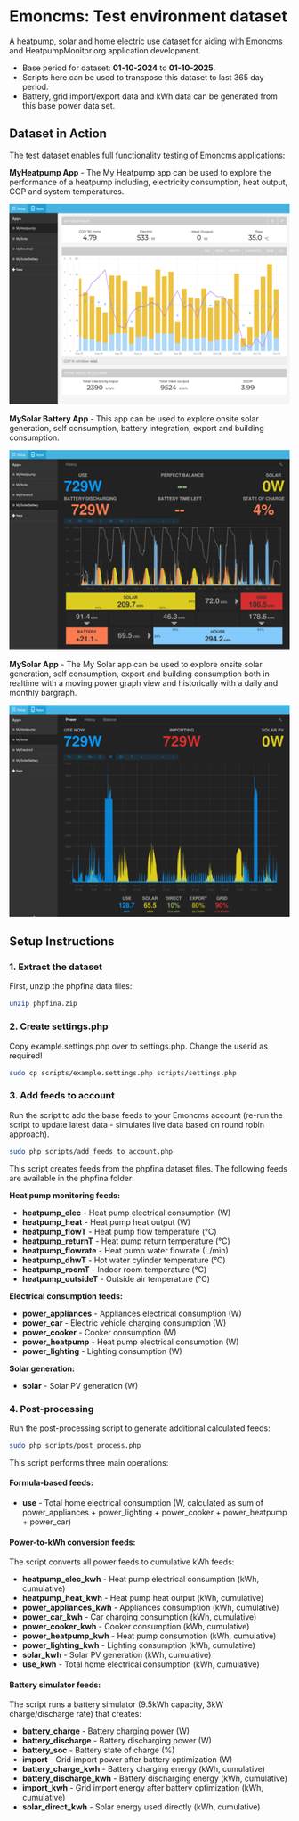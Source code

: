 # Emoncms: Test environment dataset

A heatpump, solar and home electric use dataset for aiding with Emoncms and HeatpumpMonitor.org application development.

- Base period for dataset: **01-10-2024** to **01-10-2025**.
- Scripts here can be used to transpose this dataset to last 365 day period.
- Battery, grid import/export data and kWh data can be generated from this base power data set.

## Dataset in Action

The test dataset enables full functionality testing of Emoncms applications:

**MyHeatpump App** - The My Heatpump app can be used to explore the performance of a heatpump including, electricity consumption, heat output, COP and system temperatures.

![](myheatpump_app.png)

**MySolar Battery App** - This app can be used to explore onsite solar generation, self consumption, battery integration, export and building consumption.

![](mysolar_battery_app.png)

**MySolar App** - The My Solar app can be used to explore onsite solar generation, self consumption, export and building consumption both in realtime with a moving power graph view and historically with a daily and monthly bargraph.

![](mysolar_app.png)

## Setup Instructions

### 1. Extract the dataset
First, unzip the phpfina data files:
```bash
unzip phpfina.zip
```

### 2. Create settings.php 
Copy example.settings.php over to settings.php. Change the userid as required!
```bash
sudo cp scripts/example.settings.php scripts/settings.php
```

### 3. Add feeds to account
Run the script to add the base feeds to your Emoncms account (re-run the script to update latest data - simulates live data based on round robin approach).
```bash
sudo php scripts/add_feeds_to_account.php
```

This script creates feeds from the phpfina dataset files. The following feeds are available in the phpfina folder:

**Heat pump monitoring feeds:**
- **heatpump_elec** - Heat pump electrical consumption (W)
- **heatpump_heat** - Heat pump heat output (W)
- **heatpump_flowT** - Heat pump flow temperature (°C)
- **heatpump_returnT** - Heat pump return temperature (°C)
- **heatpump_flowrate** - Heat pump water flowrate (L/min)
- **heatpump_dhwT** - Hot water cylinder temperature (°C)
- **heatpump_roomT** - Indoor room temperature (°C)
- **heatpump_outsideT** - Outside air temperature (°C)

**Electrical consumption feeds:**
- **power_appliances** - Appliances electrical consumption (W)
- **power_car** - Electric vehicle charging consumption (W)
- **power_cooker** - Cooker consumption (W)
- **power_heatpump** - Heat pump electrical consumption (W)
- **power_lighting** - Lighting consumption (W)

**Solar generation:**
- **solar** - Solar PV generation (W)

### 4. Post-processing
Run the post-processing script to generate additional calculated feeds:
```bash
sudo php scripts/post_process.php
```

This script performs three main operations:

#### Formula-based feeds:
- **use** - Total home electrical consumption (W, calculated as sum of power_appliances + power_lighting + power_cooker + power_heatpump + power_car)

#### Power-to-kWh conversion feeds:
The script converts all power feeds to cumulative kWh feeds:
- **heatpump_elec_kwh** - Heat pump electrical consumption (kWh, cumulative)
- **heatpump_heat_kwh** - Heat pump heat output (kWh, cumulative)
- **power_appliances_kwh** - Appliances consumption (kWh, cumulative)
- **power_car_kwh** - Car charging consumption (kWh, cumulative)
- **power_cooker_kwh** - Cooker consumption (kWh, cumulative)
- **power_heatpump_kwh** - Heat pump consumption (kWh, cumulative)
- **power_lighting_kwh** - Lighting consumption (kWh, cumulative)
- **solar_kwh** - Solar PV generation (kWh, cumulative)
- **use_kwh** - Total home electrical consumption (kWh, cumulative)

#### Battery simulator feeds:
The script runs a battery simulator (9.5kWh capacity, 3kW charge/discharge rate) that creates:
- **battery_charge** - Battery charging power (W)
- **battery_discharge** - Battery discharging power (W)
- **battery_soc** - Battery state of charge (%)
- **import** - Grid import power after battery optimization (W)
- **battery_charge_kwh** - Battery charging energy (kWh, cumulative)
- **battery_discharge_kwh** - Battery discharging energy (kWh, cumulative)
- **import_kwh** - Grid import energy after battery optimization (kWh, cumulative)
- **solar_direct_kwh** - Solar energy used directly (kWh, cumulative)

